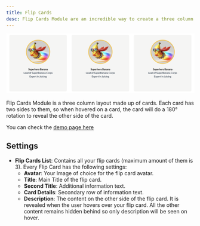 ```yaml
---
title: Flip Cards
desc: Flip Cards Module are an incredible way to create a three column layout made up of cards, each card having an animation when hovered on.
---
```


<img src="./flip-cards.png" alt="Screenshot of Flip Cards Module"/>

Flip Cards Module is a three column layout made up of cards.
Each card has two sides to them, so when hovered on a card, the card will do a 180° rotation to reveal the other side of the card.

You can check the [demo page here](https://143910617.hs-sites-eu1.com/flip-cards-module)

## Settings
- **Flip Cards List**: Contains all your flip cards (maximum amount of them is 3). Every Flip Card has the following settings:
  - **Avatar**: Your Image of choice for the flip card avatar.
  - **Title**: Main Title of the flip card.
  - **Second Title**: Additional information text.
  - **Card Details**: Secondary row of information text.
  - **Description**: The content on the other side of the flip card. It is revealed when the user hovers over your flip card. All the other content remains hidden behind so only description will be seen on hover.
